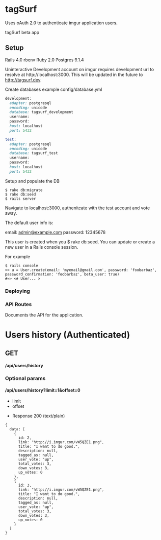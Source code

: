 tagSurf
=======

Uses oAuth 2.0 to authenticate imgur application users.

tagSurf beta app


## Setup

Rails 4.0
rbenv Ruby 2.0
Postgres 9.1.4

Uninteractive Development account on imgur requires development url to resolve at http://localhost:3000. This will be updated in the future to http://tagsurf.dev.

Create databases
example config/database.yml

```ruby
development:
  adapter: postgresql
  encoding: unicode
  database: tagsurf_development
  username:
  password:
  host: localhost
  port: 5432

test:
  adapter: postgresql
  encoding: unicode
  database: tagsurf_test
  username:
  password:
  host: localhost
  port: 5432
```

Setup and populate the DB
```
$ rake db:migrate
$ rake db:seed
$ rails server
```

Navigate to localhost:3000, authenitcate with the test account and vote away.

The default user info is:

email: admin@example.com
password: 12345678

This user is created when you $ rake db:seed. You can update or create a new user in a Rails console session.

For example
```
$ rails console
>> u = User.create(email: 'myemail@gmail.com', password: 'foobarbaz', password_confirmation: 'foobarbaz', beta_user: true)
#=> <# User... >
```

### Deploying


### API Routes

Documents the API for the application.

# Users history (Authenticated)

## GET
#### /api/users/history

### Optional params
#### /api/users/history?limit=1&offset=0

- limit
- offset

+ Response 200 (text/plain)
```
{
  data: [
    {
      id: 2,
      link: "http://i.imgur.com/vW5QZE1.png",
      title: "I want to do good.",
      description: null,
      tagged_as: null,
      user_vote: "up",
      total_votes: 3,
      down_votes: 3,
      up_votes: 0
    },
    {
      id: 3,
      link: "http://i.imgur.com/vW5QZE1.png",
      title: "I want to do good.",
      description: null,
      tagged_as: null,
      user_vote: "up",
      total_votes: 3,
      down_votes: 3,
      up_votes: 0
    }
  ]
}
```

